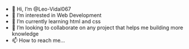 - 👋 Hi, I’m @Leo-Vidal067
- 👀 I’m interested in Web Development
- 🌱 I’m currently learning html and css
- 💞️ I’m looking to collaborate on any project that helps me building more knowledge
- 📫 How to reach me...

<!---
Leo-Vidal067/Leo-Vidal067 is a ✨ special ✨ repository because its `README.md` (this file) appears on your GitHub profile.
You can click the Preview link to take a look at your changes.
--->
